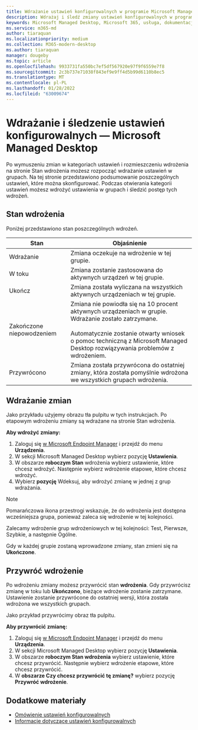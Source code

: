 ```yaml
---
title: Wdrażanie ustawień konfigurowalnych w programie Microsoft Managed Desktop
description: Wdrażaj i śledź zmiany ustawień konfigurowalnych w programie Microsoft Managed Desktop.
keywords: Microsoft Managed Desktop, Microsoft 365, usługa, dokumentacja, wdrażanie, wdrażanie etapowe, konfigurowanie ustawień
ms.service: m365-md
author: tiaraquan
ms.localizationpriority: medium
ms.collection: M365-modern-desktop
ms.author: tiaraquan
manager: dougeby
ms.topic: article
ms.openlocfilehash: 9933731fa550bc7ef5df567920e97f9f6559e7f8
ms.sourcegitcommit: 2c3b737e71038f843ef9e9ff4d5b99d6110b8ec5
ms.translationtype: MT
ms.contentlocale: pl-PL
ms.lasthandoff: 01/28/2022
ms.locfileid: "63009674"
---
```

# <a name="deploy-and-track-configurable-settings---microsoft-managed-desktop"></a>Wdrażanie i śledzenie ustawień konfigurowalnych — Microsoft Managed Desktop

Po wymuszeniu zmian w kategoriach ustawień i rozmieszczeniu wdrożenia na stronie Stan wdrożenia możesz rozpocząć wdrażanie ustawień w grupach. Na tej stronie przedstawiono podsumowanie poszczególnych ustawień, które można skonfigurować. Podczas otwierania kategorii ustawień możesz wdrożyć ustawienia w grupach i śledzić postęp tych wdrożeń.

## <a name="deployment-statuses"></a>Stan wdrożenia

Poniżej przedstawiono stan poszczególnych wdrożeń.

Stan | Objaśnienie
--- | ---
Wdrażanie | Zmiana oczekuje na wdrożenie w tej grupie.
W toku | Zmiana zostanie zastosowana do aktywnych urządzeń w tej grupie.
Ukończ | Zmiana została wyliczana na wszystkich aktywnych urządzeniach w tej grupie.
Zakończone niepowodzeniem | Zmiana nie powiodła się na 10 procent aktywnych urządzeniach w grupie. Wdrażanie zostało zatrzymane.<br><br> Automatycznie zostanie otwarty wniosek o pomoc techniczną z Microsoft Managed Desktop rozwiązywania problemów z wdrożeniem.
Przywrócono | Zmiana została przywrócona do ostatniej zmiany, która została pomyślnie wdrożona we wszystkich grupach wdrożenia.

## <a name="deploy-changes"></a>Wdrażanie zmian

Jako przykładu użyjemy obrazu tła pulpitu w tych instrukcjach. Po etapowym wdrożeniu zmiany są wdrażane na stronie Stan wdrożenia.

**Aby wdrożyć zmiany:**

1. Zaloguj się [w Microsoft Endpoint Manager](https://endpoint.microsoft.com/) i przejdź do menu **Urządzenia**.
2. W sekcji Microsoft Managed Desktop wybierz pozycję **Ustawienia**.
3. W obszarze **roboczym Stan** wdrożenia wybierz ustawienie, które chcesz wdrożyć. Następnie wybierz wdrożenie etapowe, które chcesz wdrożyć.
4. Wybierz **pozycję** Wdeksuj, aby wdrożyć zmianę w jednej z grup wdrażania.

> [!NOTE]
> Pomarańczowa ikona przestrogi wskazuje, że do wdrożenia jest dostępna wcześniejsza grupa, ponieważ zaleca się wdrożenie w tej kolejności.

<!-- Needs picture updated to show MEM ![Deployment status workspace. Trusted sites pane on the right. In the Deployment groups section are three columns: deployment groups, devices, and status. In the status column, "deploy" is highlighted.](../../media/1deployedit.png) -->

Zalecamy wdrożenie grup wdrożeniowych w tej kolejności: Test, Pierwsze, Szybkie, a następnie Ogólne.

Gdy w każdej grupie zostaną wprowadzone zmiany, stan zmieni się na **Ukończone**.

<!-- Needs picture updated to show MEM ![Deployment status workspace with columns for date updated, version, test, first, fast, and broad. The Proxy row is expanded, showing a dated setting flagged as "complete" in each of the four deployment groups.](../../media/2completeedit.png) -->

## <a name="revert-deployment"></a>Przywróć wdrożenie

Po wdrożeniu zmiany możesz przywrócić stan **wdrożenia**. Gdy przywrócisz zmianę w toku lub  **Ukończono**, bieżące wdrożenie zostanie zatrzymane. Ustawienie zostanie przywrócone do ostatniej wersji, która została wdrożona we wszystkich grupach.

Jako przykład przywrócimy obraz tła pulpitu.

**Aby przywrócić zmianę:**

1. Zaloguj się [w Microsoft Endpoint Manager](https://endpoint.microsoft.com/) i przejdź do menu **Urządzenia**.
2. W sekcji Microsoft Managed Desktop wybierz pozycję **Ustawienia**.
3. W obszarze **roboczym Stan wdrożenia** wybierz ustawienie, które chcesz przywrócić. Następnie wybierz wdrożenie etapowe, które chcesz przywrócić.
4. W **obszarze Czy chcesz przywrócić tę zmianę?** wybierz pozycję **Przywróć wdrożenie**.

<!-- Needs picture updated to show MEM ![Deployment status workspace. Browser start pages is selected, opening a pane on the right side with data about the submitted change and its status. At the bottom is the "need to revert this change" area where you can select "Revert deployment."](../../media/3revert.png) -->

## <a name="additional-resources"></a>Dodatkowe materiały

- [Omówienie ustawień konfigurowalnych](config-setting-overview.md)
- [Informacje dotyczące ustawień konfigurowalnych](config-setting-ref.md)
